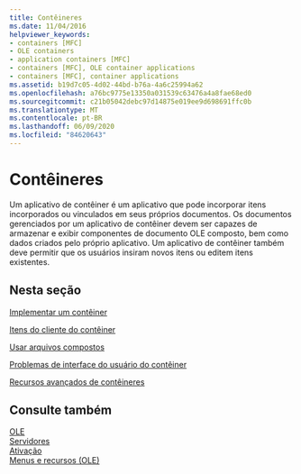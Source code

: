 ```yaml
---
title: Contêineres
ms.date: 11/04/2016
helpviewer_keywords:
- containers [MFC]
- OLE containers
- application containers [MFC]
- containers [MFC], OLE container applications
- containers [MFC], container applications
ms.assetid: b19d7c05-4d02-44bd-b76a-4a6c25994a62
ms.openlocfilehash: a76bc9775e13350a031539c63476a4a8fae68ed0
ms.sourcegitcommit: c21b05042debc97d14875e019ee9d698691ffc0b
ms.translationtype: MT
ms.contentlocale: pt-BR
ms.lasthandoff: 06/09/2020
ms.locfileid: "84620643"
---
```

# <a name="containers"></a>Contêineres

Um aplicativo de contêiner é um aplicativo que pode incorporar itens incorporados ou vinculados em seus próprios documentos. Os documentos gerenciados por um aplicativo de contêiner devem ser capazes de armazenar e exibir componentes de documento OLE composto, bem como dados criados pelo próprio aplicativo. Um aplicativo de contêiner também deve permitir que os usuários insiram novos itens ou editem itens existentes.

## <a name="in-this-section"></a>Nesta seção

[Implementar um contêiner](containers-implementing-a-container.md)

[Itens do cliente do contêiner](containers-client-items.md)

[Usar arquivos compostos](containers-compound-files.md)

[Problemas de interface do usuário do contêiner](containers-user-interface-issues.md)

[Recursos avançados de contêineres](containers-advanced-features.md)

## <a name="see-also"></a>Consulte também

[OLE](ole-in-mfc.md)<br/>
[Servidores](servers.md)<br/>
[Ativação](activation-cpp.md)<br/>
[Menus e recursos (OLE)](menus-and-resources-ole.md)
